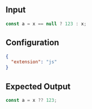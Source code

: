 
## Input
```javascript input
const a = x == null ? 123 : x;
```

## Configuration
```json configuration
{
  "extension": "js"
}
```

## Expected Output
```javascript expected output
const a = x ?? 123;
```

